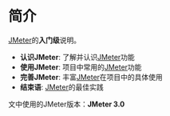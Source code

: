 # 简介

[JMeter](http://jmeter.apache.org/)的**入门级**说明。

* **认识JMeter**: 了解并认识[JMeter](http://jmeter.apache.org/)功能
* **使用JMeter**: 项目中常用的[JMeter](http://jmeter.apache.org/)功能
* **完善JMeter**: 丰富[JMeter](http://jmeter.apache.org/)在项目中的具体使用
* **结束语**: [JMeter](http://jmeter.apache.org/)的最佳实践


文中使用的JMeter版本：**JMeter 3.0**
